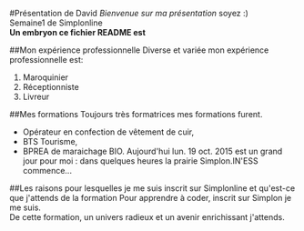 #Présentation de David
*Bienvenue sur ma présentation* soyez :)  
Semaine1 de Simplonline  
__Un embryon ce fichier README est__  

##Mon expérience professionnelle
Diverse et variée mon expérience professionnelle est:  
1. Maroquinier  
2. Réceptionniste  
3. Livreur  


##Mes formations
Toujours très formatrices mes formations furent.  
* Opérateur en confection de vêtement de cuir,
* BTS Tourisme,
* BPREA de maraichage BIO.
Aujourd'hui lun. 19 oct. 2015 est un grand jour pour moi : dans quelques heures la prairie Simplon.IN'ESS commence...

##Les raisons pour lesquelles je me suis inscrit sur Simplonline et qu'est-ce que j'attends de la formation
Pour apprendre à coder, inscrit sur Simplon je me suis.  
De cette formation, un univers radieux et un avenir enrichissant j'attends.  
